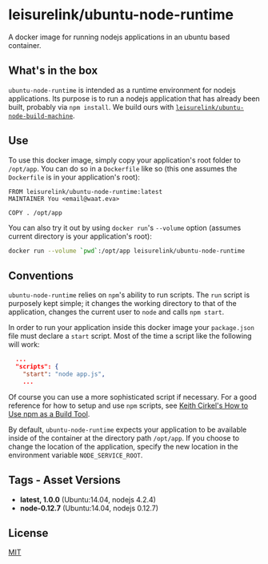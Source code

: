 # leisurelink/ubuntu-node-runtime

A docker image for running nodejs applications in an ubuntu based container.


## What's in the box

`ubuntu-node-runtime` is intended as a runtime environment for nodejs applications. Its purpose is to run a nodejs application that has already been built, probably via `npm install`. We build ours with [`leisurelink/ubuntu-node-build-machine`](https://github.com/LeisureLink/ubuntu-node-build-machine).


## Use

To use this docker image, simply copy your application's root folder to `/opt/app`. You can do so in a `Dockerfile` like so (this one assumes the `Dockerfile` is in your application's root):

```
FROM leisurelink/ubuntu-node-runtime:latest
MAINTAINER You <email@waat.eva>

COPY . /opt/app
```

You can also try it out by using `docker run`'s `--volume` option (assumes current directory is your application's root):

```bash
docker run --volume `pwd`:/opt/app leisurelink/ubuntu-node-runtime
```


## Conventions

`ubuntu-node-runtime` relies on `npm`'s ability to run scripts. The `run` script is purposely kept simple; it changes the working directory to that of the application, changes the current user to `node` and calls `npm start`.

In order to run your application inside this docker image your `package.json` file must declare a `start` script. Most of the time a script like the following will work:

```json
  ...
  "scripts": {
    "start": "node app.js",
    ...
```

Of course you can use a more sophisticated script if necessary. For a good reference for how to setup and use `npm` scripts, see [Keith Cirkel's How to Use npm as a Build Tool](http://blog.keithcirkel.co.uk/how-to-use-npm-as-a-build-tool/).

By default, `ubuntu-node-runtime` expects your application to be available inside of the container at the directory path `/opt/app`. If you choose to change the location of the application, specify the new location in the environment variable `NODE_SERVICE_ROOT`.


## Tags - Asset Versions

* **latest, 1.0.0** (Ubuntu:14.04, nodejs 4.2.4)
* **node-0.12.7** (Ubuntu:14.04, nodejs 0.12.7)


## License

[MIT](https://github.com/LeisureLink/ubuntu-node-runtime/blob/master/LICENSE)
